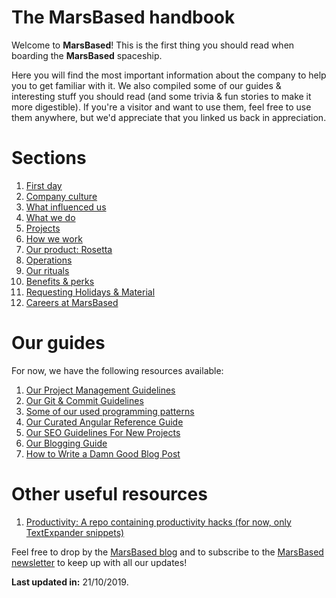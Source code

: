 # The MarsBased handbook

Welcome to __MarsBased__! This is the first thing you should read when boarding the __MarsBased__ spaceship.

Here you will find the most important information about the company to help you to get familiar with it. We also compiled some of our guides &amp; interesting stuff you should read (and some trivia & fun stories to make it more digestible). If you're a visitor and want to use them, feel free to use them anywhere, but we'd appreciate that you linked us back in appreciation.

# Sections

1. [First day](/sections/firstday.md)
1. [Company culture](/sections/companyculture.md)
1. [What influenced us](/sections/influences.md)
1. [What we do](/sections/whatwedo.md)
1. [Projects](/sections/projects.md)
1. [How we work](/sections/howwework.md)
1. [Our product: Rosetta](/sections/rosetta.md)
1. [Operations](/sections/operations.md)
1. [Our rituals](/sections/rituals.md)
1. [Benefits & perks](/sections/benefits.md)
1. [Requesting Holidays & Material](/sections/holidaysmaterials.md)
1. [Careers at MarsBased](/sections/careers.md)

# Our guides

For now, we have the following resources available:

1. [Our Project Management Guidelines](/guides/pm-guidelines.md)
1. [Our Git & Commit Guidelines](/guides/git-guidelines.md)
1. [Some of our used programming patterns](https://github.com/MarsBased/patterns)
1. [Our Curated Angular Reference Guide](/guides/angular-reference-guide.md)
1. [Our SEO Guidelines For New Projects](/guides/seo-guidelines.md)
1. [Our Blogging Guide](/guides/blogging-guide.md)
1. [How to Write a Damn Good Blog Post](/guides/how-to-blog.md)

# Other useful resources

1. [Productivity: A repo containing productivity hacks (for now, only TextExpander snippets)](https://github.com/MarsBased/productivity)

Feel free to drop by the [MarsBased blog](https://marsbased.com/blog) and to subscribe to the [MarsBased newsletter](https://marsbased.us7.list-manage.com/subscribe/post?u=1ab50c539712be36367b96b98&amp;id=89db0a6312) to keep up with all our updates!

__Last updated in:__ 21/10/2019.
